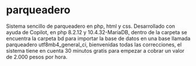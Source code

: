 # parqueadero
Sistema sencillo de parqueadero en php, html y css.
Desarrollado con ayuda de Copilot, en php 8.2.12 y 10.4.32-MariaDB, dentro de la carpeta se encuentra la carpeta bd para importar la base de datos en una base llamada parqueadero utf8mb4_general_ci, bienvenidas todas las correcciones, el sistema tiene en cuenta 30 minutos gratis para empezar a cobrar un valor de 2.000 pesos por hora.
